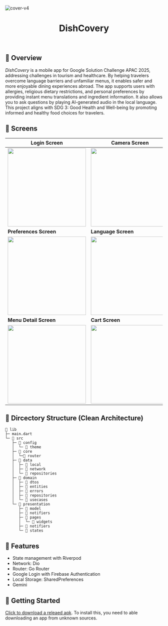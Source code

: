 <br>

![cover-v4](https://github.com/user-attachments/assets/933c4deb-5758-4ceb-9616-2b4ea0560786)

<h1 align="center">DishCovery</h1>

<br>

## 👀 Overview
*DishCovery* is a mobile app for Google Solution Challenge APAC 2025, addressing challenges in tourism and healthcare. By helping travelers overcome language barriers and unfamiliar menus, it enables safer and more enjoyable dining experiences abroad. The app supports users with allergies, religious dietary restrictions, and personal preferences by providing instant menu translations and ingredient information. It also allows you to ask questions by playing AI-generated audio in the local language. This project aligns with SDG 3: Good Health and Well-being by promoting informed and healthy food choices for travelers.


## 📱 Screens


| **Login Screen** | **Camera Screen** | **User Profile Screen** |
|---|---|---|
| <img src="https://github.com/user-attachments/assets/56f7704c-636b-4fdd-b910-3d08543ad60f" width="250"/> | <img src="https://github.com/user-attachments/assets/720b4eb6-96b1-44a1-b3b5-33b99995d439" width="250"/> | <img src="https://github.com/user-attachments/assets/eb54305f-68ac-4a45-9ffb-c6f98ae240ff" width="250"/> |
| **Preferences Screen** | **Language Screen** | **Translated Menu Screen** |
| <img src="https://github.com/user-attachments/assets/55ef33b1-118e-4853-948d-8645a59fc5db" width="250"/> | <img src="https://github.com/user-attachments/assets/0eecd41e-6d6d-47b6-8d85-f771d6b29702" width="250"/> | <img src="https://github.com/user-attachments/assets/30719a67-8a36-44e1-8d0a-cdc1af003254" width="250"/> |
| **Menu Detail Screen** | **Cart Screen** | **Order Screen** |
| <img src="https://github.com/user-attachments/assets/f36f4777-d64d-482b-9582-737981f8903f" width="250"/> | <img src="https://github.com/user-attachments/assets/5d83d604-5529-4741-810a-522bfa1d2e87" width="250"/> | <video src="https://github.com/user-attachments/assets/a3360fd9-e634-485b-afea-b362eb100565" width="250" controls/> |



## 📂 Dircectory Structure (Clean Architecture)

```
📂 lib
├─ main.dart
└─ 📂 src
   ├─ 📂 config
   │  └─ 📂 theme
   ├─ 📂 core
   │  └─📂 router
   ├─ 📂 data
   │  ├─ 📂 local
   │  ├─ 📂 network
   │  └─ 📂 repositories
   ├─ 📂 domain
   │  ├─ 📂 dtos
   │  ├─ 📂 entities
   │  ├─ 📂 errors
   │  ├─ 📂 repositories
   │  └─ 📂 usecases
   └─ 📂 presentation
      ├─ 📂 model
      ├─ 📂 notifiers
      ├─ 📂 pages
      │  └─ 📂 widgets
      ├─ 📂 notifiers
      └─ 📂 states

```
## 🔎 Features
- State management with Riverpod
- Network: Dio
- Router: Go Router
- Google Login with Firebase Authentication
- Local Storage: SharedPreferences
- Gemini 

## 🚀 Getting Started
 [Click to download a releaed apk](https://github.com/yonsei-autopilot/smart-menu-flutter/tree/main/release). To install this, you need to able downloading an app from unknown sources.
